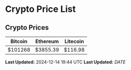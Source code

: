 # Crypto Price List

## Crypto Prices
| Bitcoin | Ethereum | Litecoin |
| ------- | -------- | -------- |
| $101268 | $3855.39 | $116.98 |
**Last Updated:** 2024-12-14 19:44 UTC
**Last Updated:** $DATE$
